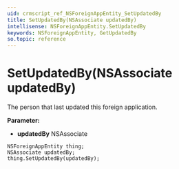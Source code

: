 ```yaml
---
uid: crmscript_ref_NSForeignAppEntity_SetUpdatedBy
title: SetUpdatedBy(NSAssociate updatedBy)
intellisense: NSForeignAppEntity.SetUpdatedBy
keywords: NSForeignAppEntity, GetUpdatedBy
so.topic: reference
---
```


# SetUpdatedBy(NSAssociate updatedBy)

The person that last updated this foreign application.

**Parameter:** 
* **updatedBy** NSAssociate

```crmscript
NSForeignAppEntity thing;
NSAssociate updatedBy;
thing.SetUpdatedBy(updatedBy);
```

